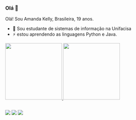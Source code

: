 ### Olá 👋

Olá!
Sou Amanda Kelly, Brasileira, 19 anos.
- 🔭 Sou estudante de sistemas de informação na Unifacisa
- ⚡ estou aprendendo as linguagens Python e Java.

 <div>
  <a href="https://github.com/amandakelly3">
  <img height="180em" src="https://github-readme-stats.vercel.app/api?username=amandakelly3&show_icons=true&theme=dracula&include_all_commits=true&count_private=true"/>
  <img height="180em" src="https://github-readme-stats.vercel.app/api/top-langs/?username=amandakelly3&layout=compact&langs_count=7&theme=dracula"/>
</div>
   
  ##
 
 <div> 
  <a href="https://instagram.com/amandakelly3" target="_blank"><img src="https://img.shields.io/badge/-Instagram-%23E4405F?style=for-the-badge&logo=instagram&logoColor=white" target="_blank"></a>
 <a href="https://discord.gg/pDbY76q8Qf" target="_blank"><img src="https://img.shields.io/badge/Discord-7289DA?style=for-the-badge&logo=discord&logoColor=white" target="_blank"></a> 
  <a href = "mailto:amandakelly.tj@gmail.com"><img src="https://img.shields.io/badge/-Gmail-%23333?style=for-the-badge&logo=gmail&logoColor=white" target="_blank"></a>
 
</div>
